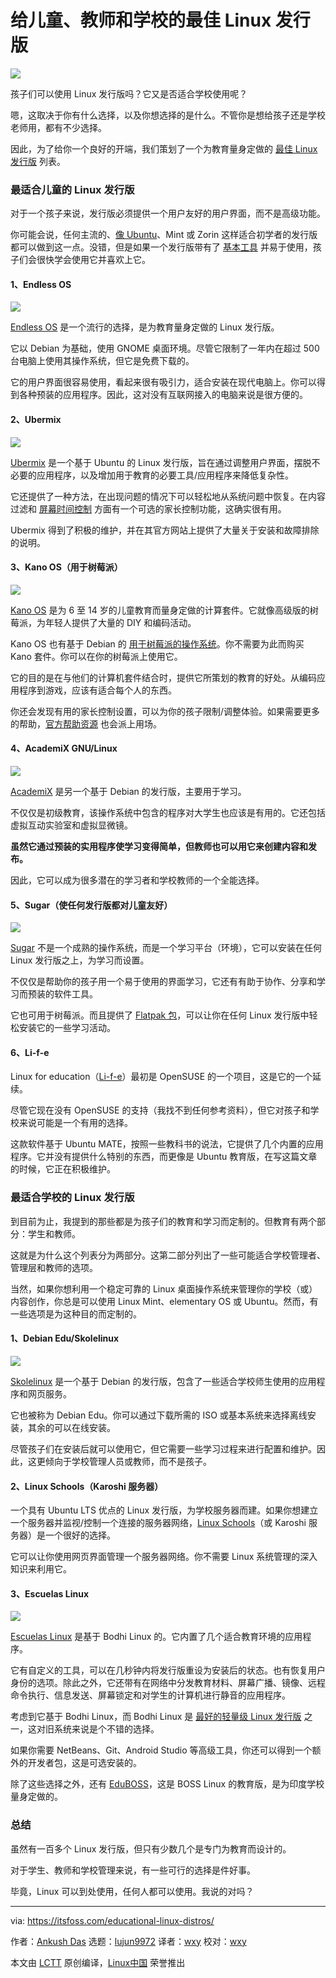[#]: subject: (Linux for Education: Best Distributions for Kids, Teachers & Schools)
[#]: via: (https://itsfoss.com/educational-linux-distros/)
[#]: author: (Ankush Das https://itsfoss.com/author/ankush/)
[#]: collector: (lujun9972)
[#]: translator: (wxy)
[#]: reviewer: (wxy)
[#]: publisher: ( )
[#]: url: ( )

给儿童、教师和学校的最佳 Linux 发行版
======

![](https://img.linux.net.cn/data/attachment/album/202201/13/082306ndfbc4wzblpjdncz.jpg)

孩子们可以使用 Linux 发行版吗？它又是否适合学校使用呢？

嗯，这取决于你有什么选择，以及你想选择的是什么。不管你是想给孩子还是学校老师用，都有不少选择。

因此，为了给你一个良好的开端，我们策划了一个为教育量身定做的 [最佳 Linux 发行版][1] 列表。

### 最适合儿童的 Linux 发行版

对于一个孩子来说，发行版必须提供一个用户友好的用户界面，而不是高级功能。

你可能会说，任何主流的、[像 Ubuntu][2]、Mint 或 Zorin 这样适合初学者的发行版都可以做到这一点。没错，但是如果一个发行版带有了 [基本工具][3] 并易于使用，孩子们会很快学会使用它并喜欢上它。

#### 1、Endless OS

![][4]

[Endless OS][5] 是一个流行的选择，是为教育量身定做的 Linux 发行版。

它以 Debian 为基础，使用 GNOME 桌面环境。尽管它限制了一年内在超过 500 台电脑上使用其操作系统，但它是免费下载的。

它的用户界面很容易使用，看起来很有吸引力，适合安装在现代电脑上。你可以得到各种预装的应用程序。因此，这对没有互联网接入的电脑来说是很方便的。

#### 2、Ubermix

![][6]

[Ubermix][8] 是一个基于 Ubuntu 的 Linux 发行版，旨在通过调整用户界面，摆脱不必要的应用程序，以及增加用于教育的必要工具/应用程序来降低复杂性。

它还提供了一种方法，在出现问题的情况下可以轻松地从系统问题中恢复。在内容过滤和 [屏幕时间控制][7] 方面有一个可选的家长控制功能，这确实很有用。

Ubermix 得到了积极的维护，并在其官方网站上提供了大量关于安装和故障排除的说明。

#### 3、Kano OS（用于树莓派）

![][9]

[Kano OS][16] 是为 6 至 14 岁的儿童教育而量身定做的计算套件。它就像高级版的树莓派，为年轻人提供了大量的 DIY 和编码活动。

Kano OS 也有基于 Debian 的 [用于树莓派的操作系统][14]。你不需要为此而购买 Kano 套件。你可以在你的树莓派上使用它。

它的目的是在与他们的计算机套件结合时，提供它所策划的教育的好处。从编码应用程序到游戏，应该有适合每个人的东西。

你还会发现有用的家长控制设置，可以为你的孩子限制/调整体验。如果需要更多的帮助，[官方帮助资源][15] 也会派上用场。

#### 4、AcademiX GNU/Linux

![][17]

[AcademiX][18] 是另一个基于 Debian 的发行版，主要用于学习。

不仅仅是初级教育，该操作系统中包含的程序对大学生也应该是有用的。它还包括虚拟互动实验室和虚拟显微镜。

**虽然它通过预装的实用程序使学习变得简单，但教师也可以用它来创建内容和发布。**

因此，它可以成为很多潜在的学习者和学校教师的一个全能选择。

#### 5、Sugar（使任何发行版都对儿童友好）

![][19]

[Sugar][21] 不是一个成熟的操作系统，而是一个学习平台（环境），它可以安装在任何 Linux 发行版之上，为学习而设置。

不仅仅是帮助你的孩子用一个易于使用的界面学习，它还有有助于协作、分享和学习而预装的软件工具。

它也可用于树莓派。而且提供了 [Flatpak 包][20]，可以让你在任何 Linux 发行版中轻松安装它的一些学习活动。

#### 6、Li-f-e

Linux for education（[Li-f-e][22]）最初是 OpenSUSE 的一个项目，这是它的一个延续。

尽管它现在没有 OpenSUSE 的支持（我找不到任何参考资料），但它对孩子和学校来说可能是一个有用的选择。

这款软件基于 Ubuntu MATE，按照一些教科书的说法，它提供了几个内置的应用程序。它并没有提供什么特别的东西，而更像是 Ubuntu 教育版，在写这篇文章的时候，它正在积极维护。

### 最适合学校的 Linux 发行版

到目前为止，我提到的那些都是为孩子们的教育和学习而定制的。但教育有两个部分：学生和教师。

这就是为什么这个列表分为两部分。这第二部分列出了一些可能适合学校管理者、管理层和教师的选项。

当然，如果你想利用一个稳定可靠的 Linux 桌面操作系统来管理你的学校（或）内容创作，你总是可以使用 Linux Mint、elementary OS 或 Ubuntu。然而，有一些选项是为这种目的而定制的。

#### 1、Debian Edu/Skolelinux

![][23]

[Skolelinux][24] 是一个基于 Debian 的发行版，包含了一些适合学校师生使用的应用程序和网页服务。

它也被称为 Debian Edu。你可以通过下载所需的 ISO 或基本系统来选择离线安装，其余的可以在线安装。

尽管孩子们在安装后就可以使用它，但它需要一些学习过程来进行配置和维护。因此，这更倾向于学校管理人员或教师，而不是孩子。

#### 2、Linux Schools（Karoshi 服务器）

一个具有 Ubuntu LTS 优点的 Linux 发行版，为学校服务器而建。如果你想建立一个服务器并监视/控制一个连接的服务器网络，[Linux Schools][25]（或 Karoshi 服务器）是一个很好的选择。

它可以让你使用网页界面管理一个服务器网络。你不需要 Linux 系统管理的深入知识来利用它。

#### 3、Escuelas Linux

![][26]

[Escuelas Linux][29] 是基于 Bodhi Linux 的。它内置了几个适合教育环境的应用程序。

它有自定义的工具，可以在几秒钟内将发行版重设为安装后的状态。也有恢复用户身份的选项。除此之外，它还带有在网络中分发教育材料、屏幕广播、镜像、远程命令执行、信息发送、屏幕锁定和对学生的计算机进行静音的应用程序。

考虑到它基于 Bodhi Linux，而 Bodhi Linux 是 [最好的轻量级 Linux 发行版][28] 之一，这对旧系统来说是个不错的选择。

如果你需要 NetBeans、Git、Android Studio 等高级工具，你还可以得到一个额外的开发者包，这是可选安装的。

除了这些选择之外，还有 [EduBOSS][30]，这是 BOSS Linux 的教育版，是为印度学校量身定做的。

### 总结

虽然有一百多个 Linux 发行版，但只有少数几个是专门为教育而设计的。

对于学生、教师和学校管理来说，有一些可行的选择是件好事。

毕竟，Linux 可以到处使用，任何人都可以使用。我说的对吗？

--------------------------------------------------------------------------------

via: https://itsfoss.com/educational-linux-distros/

作者：[Ankush Das][a]
选题：[lujun9972][b]
译者：[wxy](https://github.com/wxy)
校对：[wxy](https://github.com/wxy)

本文由 [LCTT](https://github.com/LCTT/TranslateProject) 原创编译，[Linux中国](https://linux.cn/) 荣誉推出

[a]: https://itsfoss.com/author/ankush/
[b]: https://github.com/lujun9972
[1]: https://itsfoss.com/best-linux-distributions/
[2]: https://itsfoss.com/best-linux-beginners/
[3]: https://itsfoss.com/essential-linux-applications/
[4]: https://i2.wp.com/itsfoss.com/wp-content/uploads/2021/07/endless-os-distrowatch.png?resize=800%2C500&ssl=1
[5]: https://endlessos.com/home/
[6]: https://i2.wp.com/itsfoss.com/wp-content/uploads/2021/07/ubermix-4-official.png?resize=800%2C452&ssl=1
[7]: https://itsfoss.com/activitywatch/
[8]: https://ubermix.org/download.html
[9]: https://i2.wp.com/itsfoss.com/wp-content/uploads/2021/07/kano-os.png?resize=800%2C570&ssl=1
[10]: https://i1.wp.com/m.media-amazon.com/images/I/41-VaIktpgL._SL160_.jpg?ssl=1
[11]: https://www.amazon.com/dp/B073VTCS66?tag=chmod7mediate-20&linkCode=ogi&th=1&psc=1 (Kano Computer Kit – A Computer Anyone Can Make)
[12]: https://www.amazon.com/gp/prime/?tag=chmod7mediate-20 (Amazon Prime)
[13]: https://www.amazon.com/dp/B073VTCS66?tag=chmod7mediate-20&linkCode=ogi&th=1&psc=1 (Buy on Amazon)
[14]: https://itsfoss.com/raspberry-pi-os/
[15]: https://help.kano.me/hc/en-us/sections/360001083699-Kano-OS
[16]: https://kano.me/row/downloadable
[17]: https://i2.wp.com/itsfoss.com/wp-content/uploads/2021/07/academix-edu.png?resize=800%2C450&ssl=1
[18]: https://academixproject.com/en/home/
[19]: https://i2.wp.com/itsfoss.com/wp-content/uploads/2021/07/sugarlabs.jpg?resize=992%2C744&ssl=1
[20]: https://itsfoss.com/what-is-flatpak/
[21]: https://www.sugarlabs.org
[22]: https://sourceforge.net/projects/cyberorg-home/files/Li-f-e/
[23]: https://i2.wp.com/itsfoss.com/wp-content/uploads/2021/07/skolelinux.png?resize=800%2C450&ssl=1
[24]: http://www.skolelinux.org
[25]: https://www.linuxschools.com/forum/index-main.php
[26]: https://i0.wp.com/itsfoss.com/wp-content/uploads/2021/07/escuelas-linux.jpg?resize=800%2C450&ssl=1
[27]: https://itsfoss.com/escuelas-linux/
[28]: https://itsfoss.com/lightweight-linux-beginners/
[29]: https://escuelaslinux.sourceforge.io/english/index.html
[30]: https://bosslinux.in/eduboss
